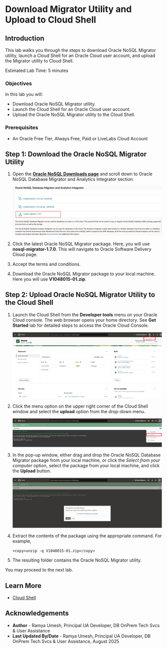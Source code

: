# Download Migrator Utility and Upload to Cloud Shell

## Introduction

This lab walks you through the steps to download Oracle NoSQL Migrator utility, launch a Cloud Shell for an Oracle Cloud user account, and upload the Migrator utility to Cloud Shell.

Estimated Lab Time: 5 minutes

### Objectives

In this lab you will:
* Download Oracle NoSQL Migrator utility.
* Launch the Cloud Shell for an Oracle Cloud user account.
* Upload the Oracle NoSQL Migrator utility to the Cloud Shell.

### Prerequisites

*  An Oracle Free Tier, Always Free, Paid or LiveLabs Cloud Account

## Step 1: Download the Oracle NoSQL Migrator Utility

1. Open the **[Oracle NoSQL Downloads page](https://www.oracle.com/database/technologies/nosql-database-server-downloads.html)** and scroll down to Oracle NoSQL Database Migrator and Analytics Integrator section.

    ![Oracle NoSQL Downloads page](images/otn-migrator-download.png)

2. Click the latest Oracle NoSQL Migrator package. Here, you will use **nosql-migrator-1.7.0**. This will navigate to Oracle Software Delivery Cloud page.

3. Accept the terms and conditions.

4. Download the Oracle NoSQL Migrator package to your local machine. Here you will use **V1048015-01.zip**.

## Step 2: Upload Oracle NoSQL Migrator Utility to the Cloud Shell

1. Launch the Cloud Shell from the **Developer tools** menu on your Oracle Cloud console. The web browser opens your home directory. See **Get Started** lab for detailed steps to access the Oracle Cloud Console.

    ![Developer tools menu](images/otn-developers-tools.png)

2. Click the menu option on the upper right corner of the Cloud Shell window and select the **upload** option from the drop-down menu.

    ![Menu option](images/otn-cloudshell-upload-option.png)

3. In the pop-up window, either drag and drop the Oracle NoSQL Database Migrator package from your local machine, or click the *Select from your computer* option, select the package from your local machine, and click the **Upload** button.

    ![Upload](images/otn-cloudshell-upload.png)

4. Extract the contents of the package using the appropriate command. For example,

    ```
    <copy>unzip -q V1048015-01.zip</copy>
    ```

9. The resulting folder contains the Oracle NoSQL Migrator utility.

You may proceed to the next lab.

## Learn More

* [Cloud Shell](https://docs.oracle.com/en-us/iaas/Content/API/Concepts/cloudshellintro.htm)

## Acknowledgements
* **Author** - Ramya Umesh, Principal UA Developer, DB OnPrem Tech Svcs & User Assistance
* **Last Updated By/Date** - Ramya Umesh, Principal UA Developer, DB OnPrem Tech Svcs & User Assistance, August 2025
